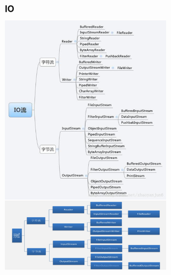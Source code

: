 IO
=====
![](./images/951479-20180626001856739-2068918462.png)
![](./images/1018541-20170317090935213-142491173.png)